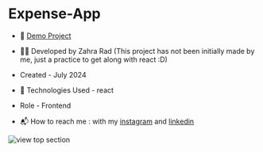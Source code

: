# Expense-App
 
- 📎 [Demo Project](https://expense-app-eight-zeta.vercel.app/)

- 👩‍💻 Developed by Zahra Rad (This project has not been initially made by me, just a practice to get along with react :D)

- Created - July 2024

- 🔧 Technologies Used - react

- Role - Frontend

- 📬 How to reach me : with my [instagram](https://www.instagram.com/zahra.rad_dev?utm_source=qr&igsh=MW1rN2kzcDdpcmNocA==) and [linkedin](https://www.linkedin.com/in/zahra-kaboodvandi-rad-87b12021b?utm_source=share&utm_campaign=share_via&utm_content=profile&utm_medium=android_app)

![view top section](https://github.com/user-attachments/assets/654ea153-ff34-4da9-a04b-684767876ada)
